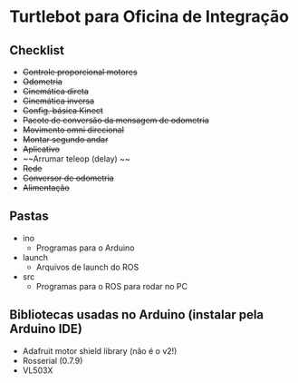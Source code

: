 # Turtlebot para Oficina de Integração

## Checklist
- ~~Controle proporcional motores~~
- ~~Odometria~~
- ~~Cinemática direta~~
- ~~Cinemática inversa~~
- ~~Config. básica Kinect~~
- ~~Pacote de conversão da mensagem de odometria~~
- ~~Movimento omni direcional~~
- ~~Montar segundo andar~~
- ~~Aplicativo~~
- ~~Arrumar teleop (delay) ~~
- ~~Rede~~
- ~~Conversor de odometria~~
- ~~Alimentação~~

## Pastas
- ino
    - Programas para o Arduino
- launch
    - Arquivos de launch do ROS
- src
    - Programas para o ROS para rodar no PC

## Bibliotecas usadas no Arduino (instalar pela Arduino IDE)
- Adafruit motor shield library (não é o v2!)
- Rosserial (0.7.9)
- VL503X